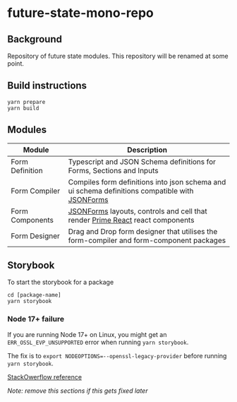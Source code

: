# future-state-mono-repo

## Background

Repository of future state modules. This repository will be renamed at some point.

## Build instructions

```
yarn prepare
yarn build
```

## Modules

| Module | Description |
|--------|-------------|
| Form Definition | Typescript and JSON Schema definitions for Forms, Sections and Inputs |
| Form Compiler | Compiles form definitions into json schema and ui schema definitions compatible with [JSONForms](https://jsonforms.io) |
| Form Components | [JSONForms](https://jsonforms.io) layouts, controls and cell that render [Prime React](https://www.primefaces.org/primereact) react components |
| Form Designer | Drag and Drop form designer that utilises the form-compiler and form-component packages |


## Storybook

To start the storybook for a package

```
cd [package-name]
yarn storybook
```

### Node 17+ failure

If you are running Node 17+ on Linux, you might get an `ERR_OSSL_EVP_UNSUPPORTED` error when running `yarn storybook`.

The fix is to `export NODEOPTIONS=--openssl-legacy-provider` before running `yarn storybook`.

[StackOwerflow reference](https://stackoverflow.com/questions/69394632/webpack-build-failing-with-err-ossl-evp-unsupported)

_Note: remove this sections if this gets fixed later_
